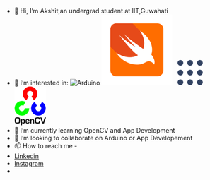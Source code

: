 - 👋 Hi, I’m Akshit,an undergrad student at IIT,Guwahati
- 👀 I’m interested in:
  ![Arduino](https://github.com/vinceliuice/Fluent-icon-theme/blob/6064a3a2085ed588c1b3171c0ec551107ada9fb2/src/scalable/apps/arduino.svg "Arduino")
  ![Swift](src/icons8-swift-80.svg "Swift UI tools")
  &nbsp; ![ROS](src/1200px-Robot_Operating_System_logo.svg.png "ROS")
  &nbsp;&nbsp; ![OpenCV](src/974px-OpenCV_Logo_with_text_svg_version.svg.png "OpenCV")
- 🌱 I’m currently learning OpenCV and App Development
- 💞️ I’m looking to collaborate on Arduino or App Developement
- 📫 How to reach me - 
- [Linkedin](https://www.linkedin.com/in/akshit-shishodia-631aab23a/)
- [Instagram](https://www.instagram.com/_akshit_613)
-

<!---
Akshit0601/Akshit0601 is a ✨ special ✨ repository because its `README.md` (this file) appears on your GitHub profile.
You can click the Preview link to take a look at your changes.ROS,OpenCV,Arduino,App Development
--->
